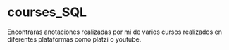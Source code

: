 # courses_SQL
Encontraras anotaciones realizadas por mi de varios cursos realizados en diferentes plataformas como platzi o youtube.